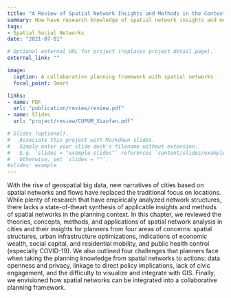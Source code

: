 ```yaml
---
title: "A Review of Spatial Network Insights and Methods in the Context of Planning: Applications, Challenges, and Opportunities"
summary: How have research knowledge of spatial network insights and methods been applied to study cities and planning? What are some of the challenges and opportunities, especially in collaborative planning? 
tags:
- Spatial Social Networks
date: "2021-07-01"

# Optional external URL for project (replaces project detail page).
external_link: ""

image:
  caption: A collaborative planning framework with spatial networks
  focal_point: Smart

links:
- name: PDF 
  url: "publication/review/review.pdf"
- name: Slides
  url: "project/review/CUPUM_Xiaofan.pdf"

# Slides (optional).
#   Associate this project with Markdown slides.
#   Simply enter your slide deck's filename without extension.
#   E.g. `slides = "example-slides"` references `content/slides/example-slides.md`.
#   Otherwise, set `slides = ""`.
#slides: example
---
```


With the rise of geospatial big data, new narratives of cities based on spatial networks and flows have replaced the traditional focus on locations. While plenty of research that have empirically analyzed network structures, there lacks a state-of-theart synthesis of applicable insights and methods of spatial networks in the planning context. In this chapter, we reviewed the theories, concepts, methods, and applications of spatial network analysis in cities and their insights for planners from four areas of concerns: spatial structures, urban infrastructure optimizations, indications of economic wealth, social capital, and residential mobility, and public health control (especially COVID-19). We also outlined four challenges that planners face when taking the planning knowledge from spatial networks to actions: data openness and privacy, linkage to direct policy implications, lack of civic engagement, and the difficulty to visualize and integrate with GIS. Finally, we envisioned how spatial networks can be integrated into a collaborative planning framework.
